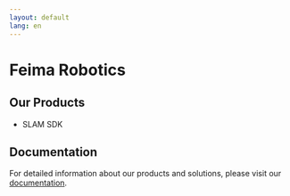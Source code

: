 ```yaml
---
layout: default
lang: en
---
```


# Feima Robotics

## Our Products

- SLAM SDK

## Documentation

For detailed information about our products and solutions, please visit our [documentation](slam/).